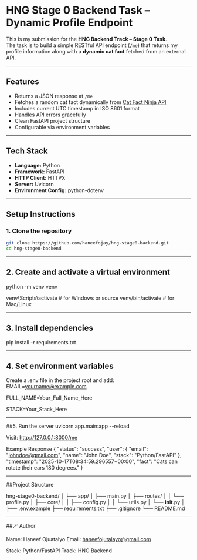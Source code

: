 #  HNG Stage 0 Backend Task – Dynamic Profile Endpoint

This is my submission for the **HNG Backend Track – Stage 0 Task**.  
The task is to build a simple RESTful API endpoint (`/me`) that returns my profile information along with a **dynamic cat fact** fetched from an external API.

---

##  Features
- Returns a JSON response at `/me`
- Fetches a random cat fact dynamically from [Cat Fact Ninja API](https://catfact.ninja/fact)
- Includes current UTC timestamp in ISO 8601 format
- Handles API errors gracefully
- Clean FastAPI project structure
- Configurable via environment variables

---

##  Tech Stack
- **Language:** Python
- **Framework:** FastAPI
- **HTTP Client:** HTTPX
- **Server:** Uvicorn
- **Environment Config:** python-dotenv

---

##  Setup Instructions

### **1. Clone the repository**
```bash
git clone https://github.com/haneefojay/hng-stage0-backend.git
cd hng-stage0-backend
```
---

## 2. Create and activate a virtual environment

python -m venv venv

venv\Scripts\activate    # for Windows
or
source venv/bin/activate # for Mac/Linux

---

## 3. Install dependencies
pip install -r requirements.txt

---

## 4. Set environment variables

Create a .env file in the project root and add:
EMAIL=yourname@example.com

FULL_NAME=Your_Full_Name_Here

STACK=Your_Stack_Here

---

##5. Run the server
uvicorn app.main:app --reload

Visit: http://127.0.0.1:8000/me

Example Response
{
  "status": "success",
  "user": {
    "email": "johndoe@gmail.com",
    "name": "John Doe",
    "stack": "Python/FastAPI"
  },
  "timestamp": "2025-10-17T08:34:59.296557+00:00",
  "fact": "Cats can rotate their ears 180 degrees."
}

---

##Project Structure

hng-stage0-backend/
│
├── app/
│   ├── main.py
│   ├── routes/
│   │   └── profile.py
│   ├── core/
│   │   ├── config.py
│   │   └── utils.py
│   └── __init__.py
│
├── .env.example
├── requirements.txt
├── .gitignore
└── README.md

---

##🪄 Author

Name: Haneef Ojuatalyo
Email: haneefojutalayo@gmail.com

Stack: Python/FastAPI
Track: HNG Backend
